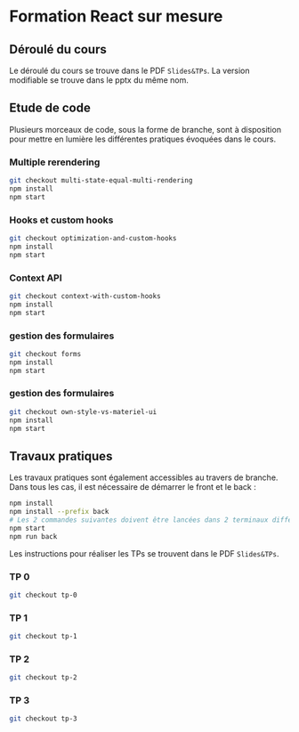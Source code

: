 # Formation React sur mesure

## Déroulé du cours

Le déroulé du cours se trouve dans le PDF `Slides&TPs`.
La version modifiable se trouve dans le pptx du même nom.

## Etude de code

Plusieurs morceaux de code, sous la forme de branche, sont à disposition pour mettre en lumière les différentes pratiques évoquées dans le cours.

### Multiple rerendering

```sh
git checkout multi-state-equal-multi-rendering
npm install
npm start
```

### Hooks et custom hooks

```sh
git checkout optimization-and-custom-hooks
npm install
npm start
```

### Context API

```sh
git checkout context-with-custom-hooks
npm install
npm start
```

### gestion des formulaires

```sh
git checkout forms
npm install
npm start
```

### gestion des formulaires

```sh
git checkout own-style-vs-materiel-ui
npm install
npm start
```

## Travaux pratiques

Les travaux pratiques sont également accessibles au travers de branche.
Dans tous les cas, il est nécessaire de démarrer le front et le back :

```sh
npm install
npm install --prefix back
# Les 2 commandes suivantes doivent être lancées dans 2 terminaux différents
npm start
npm run back
```

Les instructions pour réaliser les TPs se trouvent dans le PDF `Slides&TPs`.

### TP 0

```sh
git checkout tp-0
```

### TP 1

```sh
git checkout tp-1
```

### TP 2

```sh
git checkout tp-2
```

### TP 3

```sh
git checkout tp-3
```
